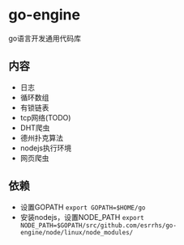 # go-engine
go语言开发通用代码库

## 内容
* 日志
* 循环数组
* 有锁链表
* tcp网络(TODO)
* DHT爬虫
* 德州扑克算法
* nodejs执行环境
* 网页爬虫

## 依赖
* 设置GOPATH ``export GOPATH=$HOME/go``
* 安装nodejs，设置NODE_PATH ``export NODE_PATH=$GOPATH/src/github.com/esrrhs/go-engine/node/linux/node_modules/``

